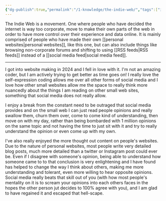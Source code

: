 ```yaml
---
{"dg-publish":true,"permalink":"/1-knowledge/the-indie-web/","tags":["indie-web","webcrafting","Personal-Digital-Sovereignty","control-your-data"],"created":"2025-09-17T08:30:31.971+10:00","updated":"2025-10-10T17:57:50.803+11:00"}
---
```


The Indie Web is a movement. One where people who have decided the internet is way too corporate, move to make their own parts of the web in order to have more control over their experience and data online. It is mainly comprised of people who have made their own [[personal websites\|personal websites]], like this one, but can also include things like browsing non-corporate forums and shifting to using [[RSS feeds\|RSS feeds]] instead of a [[social media feed\|social media feed]]. 

<hr>

I got into website making in 2024 and I fell in love with it. I'm not an amazing coder, but I am actively trying to get better as time goes on! I really love the self-expression coding allows me over all other forms of social media and I love how other small websites allow me the space to really think more nuancedly about the things I am reading on other small web sites, something that social media does not really allow.

I enjoy a break from the constant need to be outraged that social media provides and on the small web I can just read people opinions and really swallow them, churn them over, come to come kind of understanding, then move on with my day, rather than being bombarded with 1 million opinions on the same topic and not having the time to just sit with it and try to really understand the opinion or even come up with my own. 

I've also really enjoyed the more thought out content on people's websites. Due to the nature of personal websites, most people write very detailed blog posts, much more detailed than a twitter or Instagram post could ever be. Even if I disagree with someone's opinion, being able to understand how someone came to to that conclusion is very enlightening and I have found has helped to change the way I think about others, making me more understanding and tolerant, even more willing to hear opposite opinions. Social media really beats that skill out of you (with how most people's mentality on it is to scream your opinions into each others faces in the hopes the other person jut decides to 100% agree with you), and I am glad to have regained it and escaped that hell-scape. 


